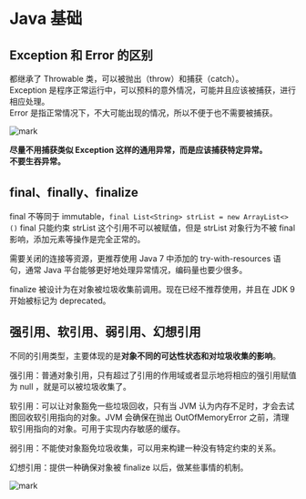 # Java 基础

## Exception 和 Error 的区别
都继承了 Throwable 类，可以被抛出（throw）和捕获（catch）。  
Exception 是程序正常运行中，可以预料的意外情况，可能并且应该被捕获，进行相应处理。  
Error 是指正常情况下，不大可能出现的情况，所以不便于也不需要被捕获。  

![mark](http://pic-cloud.ice-leaf.top/pic-cloud/20190408/DVGUuTweBbS6.png?imageslim)

**尽量不用捕获类似 Exception 这样的通用异常，而是应该捕获特定异常。**  
**不要生吞异常。**

## final、finally、finalize
final 不等同于 immutable，`final List<String> strList = new ArrayList<>()` final 只能约束 strList 这个引用不可以被赋值，但是 strList 对象行为不被 final 影响，添加元素等操作是完全正常的。   

需要关闭的连接等资源，更推荐使用 Java 7 中添加的 try-with-resources 语句，通常 Java 平台能够更好地处理异常情况，编码量也要少很多。

finalize 被设计为在对象被垃圾收集前调用。现在已经不推荐使用，并且在 JDK 9 开始被标记为 deprecated。

## 强引用、软引用、弱引用、幻想引用
不同的引用类型，主要体现的是**对象不同的可达性状态和对垃圾收集的影响**。

强引用：普通对象引用，只有超过了引用的作用域或者显示地将相应的强引用赋值为 null ，就是可以被垃圾收集了。

软引用：可以让对象豁免一些垃圾回收，只有当 JVM 认为内存不足时，才会去试图回收软引用指向的对象。JVM 会确保在抛出 OutOfMemoryError 之前，清理软引用指向的对象。可用于实现内存敏感的缓存。

弱引用：不能使对象豁免垃圾收集，可以用来构建一种没有特定约束的关系。

幻想引用：提供一种确保对象被 finalize 以后，做某些事情的机制。

![mark](http://pic-cloud.ice-leaf.top/pic-cloud/20190408/z307wVVfMJP4.png?imageslim)

